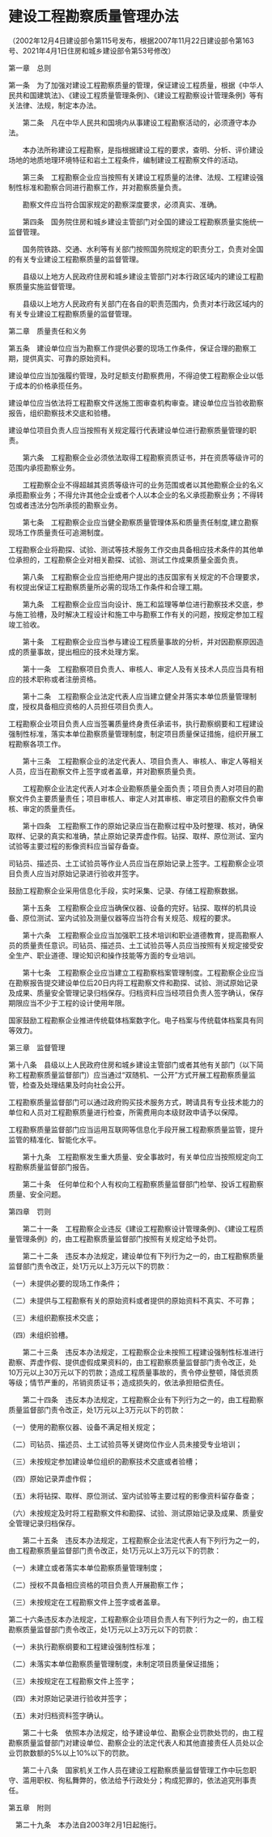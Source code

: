 # 建设工程勘察质量管理办法

（2002年12月4日建设部令第115号发布，根据2007年11月22日建设部令第163号、2021年4月1日住房和城乡建设部令第53号修改）

第一章　总则

第一条　为了加强对建设工程勘察质量的管理，保证建设工程质量，根据《中华人民共和国建筑法》、《建设工程质量管理条例》、《建设工程勘察设计管理条例》等有关法律、法规，制定本办法。

　　第二条　凡在中华人民共和国境内从事建设工程勘察活动的，必须遵守本办法。

　　本办法所称建设工程勘察，是指根据建设工程的要求，查明、分析、评价建设场地的地质地理环境特征和岩土工程条件，编制建设工程勘察文件的活动。

　　第三条　工程勘察企业应当按照有关建设工程质量的法律、法规、工程建设强制性标准和勘察合同进行勘察工作，并对勘察质量负责。

　　勘察文件应当符合国家规定的勘察深度要求，必须真实、准确。

　　第四条　国务院住房和城乡建设主管部门对全国的建设工程勘察质量实施统一监督管理。

　　国务院铁路、交通、水利等有关部门按照国务院规定的职责分工，负责对全国的有关专业建设工程勘察质量的监督管理。

　　县级以上地方人民政府住房和城乡建设主管部门对本行政区域内的建设工程勘察质量实施监督管理。

　　县级以上地方人民政府有关部门在各自的职责范围内，负责对本行政区域内的有关专业建设工程勘察质量的监督管理。

第二章　质量责任和义务

第五条　建设单位应当为勘察工作提供必要的现场工作条件，保证合理的勘察工期，提供真实、可靠的原始资料。

 建设单位应当加强履约管理，及时足额支付勘察费用，不得迫使工程勘察企业以低于成本的价格承揽任务。

 建设单位应当依法将工程勘察文件送施工图审查机构审查。建设单位应当验收勘察报告，组织勘察技术交底和验槽。

 建设单位项目负责人应当按照有关规定履行代表建设单位进行勘察质量管理的职责。

　　第六条　工程勘察企业必须依法取得工程勘察资质证书，并在资质等级许可的范围内承揽勘察业务。

　　工程勘察企业不得超越其资质等级许可的业务范围或者以其他勘察企业的名义承揽勘察业务；不得允许其他企业或者个人以本企业的名义承揽勘察业务；不得转包或者违法分包所承揽的勘察业务。

　　第七条　工程勘察企业应当健全勘察质量管理体系和质量责任制度,建立勘察现场工作质量责任可追溯制度。

 工程勘察企业将勘探、试验、测试等技术服务工作交由具备相应技术条件的其他单位承担的，工程勘察企业对相关勘探、试验、测试工作成果质量全面负责。

　　第八条　工程勘察企业应当拒绝用户提出的违反国家有关规定的不合理要求，有权提出保证工程勘察质量所必需的现场工作条件和合理工期。

　　第九条　工程勘察企业应当向设计、施工和监理等单位进行勘察技术交底，参与施工验槽，及时解决工程设计和施工中与勘察工作有关的问题，按规定参加工程竣工验收。

　　第十条　工程勘察企业应当参与建设工程质量事故的分析，并对因勘察原因造成的质量事故，提出相应的技术处理方案。

　　第十一条　工程勘察项目负责人、审核人、审定人及有关技术人员应当具有相应的技术职称或者注册资格。

　　第十二条　工程勘察企业法定代表人应当建立健全并落实本单位质量管理制度，授权具备相应资格的人员担任项目负责人。

 工程勘察企业项目负责人应当签署质量终身责任承诺书，执行勘察纲要和工程建设强制性标准，落实本单位勘察质量管理制度，制定项目质量保证措施，组织开展工程勘察各项工作。

　　第十三条　工程勘察企业的法定代表人、项目负责人、审核人、审定人等相关人员，应当在勘察文件上签字或者盖章，并对勘察质量负责。

　　工程勘察企业法定代表人对本企业勘察质量全面负责；项目负责人对项目的勘察文件负主要质量责任；项目审核人、审定人对其审核、审定项目的勘察文件负审核、审定的质量责任。

　　第十四条　工程勘察工作的原始记录应当在勘察过程中及时整理、核对，确保取样、记录的真实和准确，禁止原始记录弄虚作假。钻探、取样、原位测试、室内试验等主要过程的影像资料应当留存备查。

 司钻员、描述员、土工试验员等作业人员应当在原始记录上签字。工程勘察企业项目负责人应当对原始记录进行验收并签字。

 鼓励工程勘察企业采用信息化手段，实时采集、记录、存储工程勘察数据。

　　第十五条　工程勘察企业应当确保仪器、设备的完好。钻探、取样的机具设备、原位测试、室内试验及测量仪器等应当符合有关规范、规程的要求。

　　第十六条　工程勘察企业应当加强职工技术培训和职业道德教育，提高勘察人员的质量责任意识。司钻员、描述员、土工试验员等人员应当按照有关规定接受安全生产、职业道德、理论知识和操作技能等方面的专业培训。

　　第十七条　工程勘察企业应当建立工程勘察档案管理制度。工程勘察企业应当在勘察报告提交建设单位后20日内将工程勘察文件和勘探、试验、测试原始记录及成果、质量安全管理记录归档保存。归档资料应当经项目负责人签字确认，保存期限应当不少于工程的设计使用年限。

 国家鼓励工程勘察企业推进传统载体档案数字化。电子档案与传统载体档案具有同等效力。

第三章　监督管理

第十八条　县级以上人民政府住房和城乡建设主管部门或者其他有关部门（以下简称工程勘察质量监督部门）应当通过“双随机、一公开”方式开展工程勘察质量监管，检查及处理结果及时向社会公开。

 工程勘察质量监督部门可以通过政府购买技术服务方式，聘请具有专业技术能力的单位和人员对工程勘察质量进行检查，所需费用向本级财政申请予以保障。

 工程勘察质量监督部门应当运用互联网等信息化手段开展工程勘察质量监管，提升监管的精准化、智能化水平。

　　第十九条　工程勘察发生重大质量、安全事故时，有关单位应当按照规定向工程勘察质量监督部门报告。

　　第二十条　任何单位和个人有权向工程勘察质量监督部门检举、投诉工程勘察质量、安全问题。

第四章　罚则

　　第二十一条　工程勘察企业违反《建设工程勘察设计管理条例》、《建设工程质量管理条例》的，由工程勘察质量监督部门按照有关规定给予处罚。

　　第二十二条　违反本办法规定，建设单位有下列行为之一的，由工程勘察质量监督部门责令改正，处1万元以上3万元以下的罚款：

 （一）未提供必要的现场工作条件；

 （二）未提供与工程勘察有关的原始资料或者提供的原始资料不真实、不可靠；

 （三）未组织勘察技术交底；

 （四）未组织验槽。

　　第二十三条　违反本办法规定，工程勘察企业未按照工程建设强制性标准进行勘察、弄虚作假、提供虚假成果资料的，由工程勘察质量监督部门责令改正，处10万元以上30万元以下的罚款；造成工程质量事故的，责令停业整顿，降低资质等级；情节严重的，吊销资质证书；造成损失的，依法承担赔偿责任。

　　第二十四条　违反本办法规定，工程勘察企业有下列行为之一的，由工程勘察质量监督部门责令改正，处1万元以上3万元以下的罚款：

 （一）使用的勘察仪器、设备不满足相关规定；

 （二）司钻员、描述员、土工试验员等关键岗位作业人员未接受专业培训；

 （三）未按规定参加建设单位组织的勘察技术交底或者验槽；

 （四）原始记录弄虚作假；

 （五）未将钻探、取样、原位测试、室内试验等主要过程的影像资料留存备查；

 （六）未按规定及时将工程勘察文件和勘探、试验、测试原始记录及成果、质量安全管理记录归档保存。

　　第二十五条　违反本办法规定，工程勘察企业法定代表人有下列行为之一的，由工程勘察质量监督部门责令改正，处1万元以上3万元以下的罚款：

 （一）未建立或者落实本单位勘察质量管理制度；  

 （二）授权不具备相应资格的项目负责人开展勘察工作；

 （三）未按规定在工程勘察文件上签字或者盖章。

 第二十六条违反本办法规定，工程勘察企业项目负责人有下列行为之一的，由工程勘察质量监督部门责令改正，处1万元以上3万元以下的罚款：

（一）未执行勘察纲要和工程建设强制性标准；

（二）未落实本单位勘察质量管理制度，未制定项目质量保证措施；

（三）未按规定在工程勘察文件上签字；

（四）未对原始记录进行验收并签字；

（五）未对归档资料签字确认。

　　第二十七条　依照本办法规定，给予建设单位、勘察企业罚款处罚的，由工程勘察质量监督部门对建设单位、勘察企业的法定代表人和其他直接责任人员处以企业罚款数额的5%以上10%以下的罚款。

　　第二十八条　国家机关工作人员在建设工程勘察质量监督管理工作中玩忽职守、滥用职权、徇私舞弊的，依法给予行政处分；构成犯罪的，依法追究刑事责任。

第五章　附则

　第二十九条　本办法自2003年2月1日起施行。